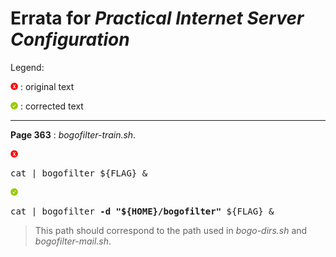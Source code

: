 # Errata for *Practical Internet Server Configuration*

Legend:

![No](images/no.png) : original text

![Yes](images/yes.png) : corrected text

---

**Page 363** : *bogofilter-train.sh*.

![No](images/no.png)
<pre>cat | bogofilter ${FLAG} &</pre>

![Yes](images/yes.png)
<pre>cat | bogofilter <strong>-d "${HOME}/bogofilter"</strong> ${FLAG} &</pre>

> This path should correspond to the path used in *bogo-dirs.sh* and *bogofilter-mail.sh*.
